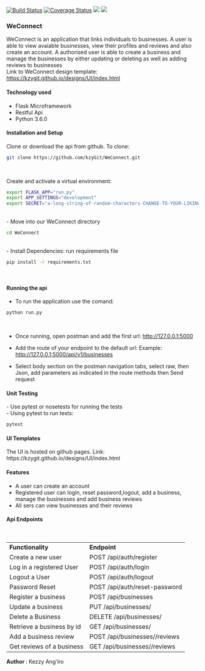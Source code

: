 [![Build Status](https://travis-ci.org/kzyGit/WeConnect.svg?branch=api)](https://travis-ci.org/kzyGit/WeConnect)
[![Coverage Status](https://coveralls.io/repos/github/kzyGit/WeConnect/badge.svg?branch=develop)](https://coveralls.io/github/kzyGit/WeConnect?branch=develop)
<a href="https://codeclimate.com/github/codeclimate/codeclimate/maintainability"><img src="https://api.codeclimate.com/v1/badges/a99a88d28ad37a79dbf6/maintainability" /></a>
<a href="https://codeclimate.com/github/codeclimate/codeclimate/test_coverage"><img src="https://api.codeclimate.com/v1/badges/a99a88d28ad37a79dbf6/test_coverage" /></a>

<h3>WeConnect</h3>

WeConnect is an application that links individuals to businesses. A user is able to view avaiable businesses, view their profiles and reviews and also create an account. A authorised user is able to create a business and manage the businesses by either updating or deleting as well as adding reviews to businesses<br>
Link to WeConnect design template: https://kzygit.github.io/designs/UI/index.html<br> 

<h4>Technology used</h4>
<ul>
  <li>Flask Microframework</li>
  <li>Restful Api</li>
  <li>Python 3.6.0</li>
 </ul>

<h4>Installation and Setup</h4>
Clone or download the api from github. To clone:<br>

```sh
git clone https://github.com/kzyGit/WeConnect.git
```
<br>

Create and activate a virtual environment:<br>
 ```sh
export FLASK_APP="run.py"
export APP_SETTINGS="development"
export SECRET="a-long-string-of-random-characters-CHANGE-TO-YOUR-LIKING"
 ```
<br>
 - Move into our WeConnect directory <br>
 
 ```sh
 cd WeConnect
 ```
<br>
 - Install Dependencies: run requirements file<br>
 
 ```sh
 pip install -r requirements.txt
 ```
<br>

<h4>Running the api</h4>

- To run the application use the comand:<br>
```sh
python run.py
```
<br>

- Once running, open postman and add the first url: http://127.0.0.1:5000 <br>
- Add the route of your endpoint to the default url: Example: http://127.0.0.1:5000/api/v1/businesses <br>


- Select body section on the postman navigation tabs, select raw, then Json, add parameters as indicated in the route methods then Send request


<h4>Unit Testing</h4>
  - Use pytest or nosetests for running the tests<br>
  - Using pytest to run tests:<br>

  ```sh
  pytest
  ```

<h4>UI Templates</h4>
The UI is hosted on github pages. Link: https://kzygit.github.io/designs/UI/index.html

<h4>Features</h4>

  <ul>
  <li>A user can create an account</li>
  <li>Registered user can login, reset password,logout, add a business, manage the businesses and add business reviews</li>
  <li>All sers can view businesses and their reviews</li>
  </ul>

<h4> Api Endpoints </h4>
<br>
<table>
  <tr><td><b>Functionality</b></td><td><b>Endpoint</b></td></tr>

<tr><td>Create a new user</td><td>POST /api/auth/register</td></tr>
<tr><td>Log in a registered User</td><td>POST /api/auth/login</td></tr>
<tr><td>Logout a User</td><td>POST /api/auth/logout</td></tr>
<tr><td>Password Reset</td><td>POST /api/auth/reset-password</td></tr>
<tr><td>Register a business</td><td>POST /api/businesses</td></tr>
<tr><td>Update a business</td><td>PUT /api/businesses/<businessId></td></tr>
<tr><td>Delete a Business</td><td>DELETE /api/businesses/<businessId></td></tr>
<tr><td>Retrieve a business by id</td><td>GET /api/businesses/<businessId></td></tr>
<tr><td>Add a business review</td><td>POST /api/businesses/<businessId>/reviews</td></tr>
<tr><td>Get reviews of a business</td><td>GET /api/businesses/<businessId>/reviews</td></tr>

</table>

<b> Author </b>: Kezzy Ang'iro




